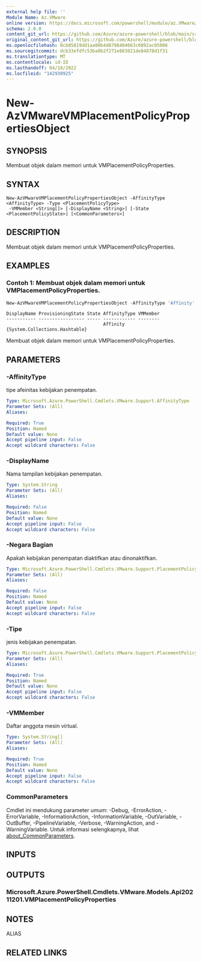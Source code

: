 ```yaml
---
external help file: ''
Module Name: Az.VMware
online version: https://docs.microsoft.com/powershell/module/az.VMware/new-AzVMwareVMPlacementPolicyPropertiesObject
schema: 2.0.0
content_git_url: https://github.com/Azure/azure-powershell/blob/main/src/VMware/help/New-AzVMwareVMPlacementPolicyPropertiesObject.md
original_content_git_url: https://github.com/Azure/azure-powershell/blob/main/src/VMware/help/New-AzVMwareVMPlacementPolicyPropertiesObject.md
ms.openlocfilehash: 0cb05819dd1aa00b4d8798404663c0892ac05006
ms.sourcegitcommit: dcb33efdfc53ba0b2f271e883021de84878d1f31
ms.translationtype: MT
ms.contentlocale: id-ID
ms.lasthandoff: 04/18/2022
ms.locfileid: "142930925"
---
```

# New-AzVMwareVMPlacementPolicyPropertiesObject

## SYNOPSIS
Membuat objek dalam memori untuk VMPlacementPolicyProperties.

## SYNTAX

```
New-AzVMwareVMPlacementPolicyPropertiesObject -AffinityType <AffinityType> -Type <PlacementPolicyType>
 -VMMember <String[]> [-DisplayName <String>] [-State <PlacementPolicyState>] [<CommonParameters>]
```

## DESCRIPTION
Membuat objek dalam memori untuk VMPlacementPolicyProperties.

## EXAMPLES

### Contoh 1: Membuat objek dalam memori untuk VMPlacementPolicyProperties.
```powershell
New-AzVMwareVMPlacementPolicyPropertiesObject -AffinityType 'Affinity' -Type 'VmVm' -VMMember @{"abc"="123"}
```
```output
DisplayName ProvisioningState State AffinityType VMMember
----------- ----------------- ----- ------------ --------
                                    Affinity     {System.Collections.Hashtable}
```

Membuat objek dalam memori untuk VMPlacementPolicyProperties.

## PARAMETERS

### -AffinityType
tipe afeinitas kebijakan penempatan.

```yaml
Type: Microsoft.Azure.PowerShell.Cmdlets.VMware.Support.AffinityType
Parameter Sets: (All)
Aliases:

Required: True
Position: Named
Default value: None
Accept pipeline input: False
Accept wildcard characters: False
```

### -DisplayName
Nama tampilan kebijakan penempatan.

```yaml
Type: System.String
Parameter Sets: (All)
Aliases:

Required: False
Position: Named
Default value: None
Accept pipeline input: False
Accept wildcard characters: False
```

### -Negara Bagian
Apakah kebijakan penempatan diaktifkan atau dinonaktifkan.

```yaml
Type: Microsoft.Azure.PowerShell.Cmdlets.VMware.Support.PlacementPolicyState
Parameter Sets: (All)
Aliases:

Required: False
Position: Named
Default value: None
Accept pipeline input: False
Accept wildcard characters: False
```

### -Tipe
jenis kebijakan penempatan.

```yaml
Type: Microsoft.Azure.PowerShell.Cmdlets.VMware.Support.PlacementPolicyType
Parameter Sets: (All)
Aliases:

Required: True
Position: Named
Default value: None
Accept pipeline input: False
Accept wildcard characters: False
```

### -VMMember
Daftar anggota mesin virtual.

```yaml
Type: System.String[]
Parameter Sets: (All)
Aliases:

Required: True
Position: Named
Default value: None
Accept pipeline input: False
Accept wildcard characters: False
```

### CommonParameters
Cmdlet ini mendukung parameter umum: -Debug, -ErrorAction, -ErrorVariable, -InformationAction, -InformationVariable, -OutVariable, -OutBuffer, -PipelineVariable, -Verbose, -WarningAction, and -WarningVariable. Untuk informasi selengkapnya, lihat [about_CommonParameters](http://go.microsoft.com/fwlink/?LinkID=113216).

## INPUTS

## OUTPUTS

### Microsoft.Azure.PowerShell.Cmdlets.VMware.Models.Api20211201.VMPlacementPolicyProperties

## NOTES

ALIAS

## RELATED LINKS

